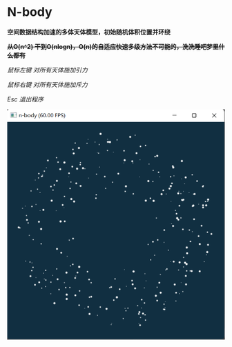 # N-body

**空间数据结构加速的多体天体模型，初始随机体积位置并环绕**

**~~从O(n^2) 干到O(nlogn)，O(n)的自适应快速多级方法不可能的，洗洗睡吧梦里什么都有~~**



*鼠标左键 对所有天体施加引力*

*鼠标右键 对所有天体施加斥力*

*Esc 退出程序*



<div align=center>
<img src="https://github.com/1242857339/Taichi-simulation/blob/main/Lab2%20N-body/show.png"/>
</div> 
